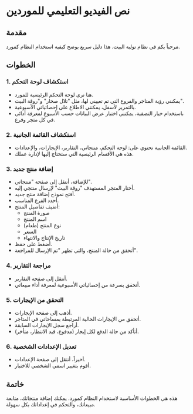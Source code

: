 # نص الفيديو التعليمي للموردين

## مقدمة
مرحباً بكم في نظام تولية البيت. هذا دليل سريع يوضح كيفية استخدام النظام كمورد.

## الخطوات

### 1. استكشاف لوحة التحكم
- هنا نرى لوحة التحكم الرئيسية للمورد.
- يمكنني رؤية المتاجر والفروع التي تم تعييني لها، مثل "تلال صحار" و"روقة البيت".
- بالتمرير لأسفل، يمكنني الاطلاع على إحصائياتي الأسبوعية.
- باستخدام خيار التصفية، يمكنني اختيار عرض البيانات حسب الأسبوع لمعرفة أدائي في كل متجر وفرع.

### 2. استكشاف القائمة الجانبية
- القائمة الجانبية تحتوي على: لوحة التحكم، منتجاتي، التقارير، الإيجارات، والإعدادات.
- هذه هي الأقسام الرئيسية التي ستحتاج إليها لإدارة عملك.

### 3. إضافة منتج جديد
- للإضافة، أنتقل إلى صفحة "منتجاتي".
- أختار المتجر المستهدف "روقة البيت" لإرسال منتجي إليه.
- أفتح نموذج إضافة منتج جديد.
- أحدد الفرع المناسب.
- أضيف تفاصيل المنتج:
  * صورة المنتج
  * اسم المنتج
  * نوع المنتج (طعام)
  * السعر
  * تاريخ الإنتاج والانتهاء
- أضغط على حفظ.
- أتحقق من حالة المنتج، والتي تظهر "تم الإرسال للمراجعة".

### 4. مراجعة التقارير
- أنتقل إلى صفحة التقارير.
- أتحقق بسرعة من إحصائياتي الأسبوعية لمعرفة أداء مبيعاتي.

### 5. التحقق من الإيجارات
- أذهب إلى صفحة الإيجارات.
- أتحقق من الإيجارات الحالية المرتبطة بمساحاتي في المتاجر.
- أراجع سجل الإيجارات السابقة.
- أتأكد من حالة الدفع لكل إيجار (مدفوع، قيد الانتظار، متأخر).

### 6. تعديل الإعدادات الشخصية
- أخيراً، أنتقل إلى صفحة الإعدادات.
- أقوم بتغيير اسمي الشخصي للاختبار.

## خاتمة
هذه هي الخطوات الأساسية لاستخدام النظام كمورد. يمكنك إضافة منتجاتك، متابعة مبيعاتك، والتحكم في إعداداتك بكل سهولة.
